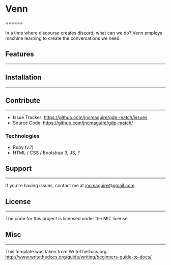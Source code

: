 # Venn
======

In a time where discourse creates discord, what can we do? Venn employs machine learning to create the conversations we need.

## Features
--------

## Installation
------------

## Contribute
----------

* Issue Tracker: https://github.com/jncmaguire/gdp-match/issues
* Source Code: https://github.com/jncmaguire/gdp-match/

### Technologies

* Ruby (v.?)
* HTML / CSS / Bootstrap 3, JS, ?


## Support
-------

If you're having issues, contact me at jncmaguire@gmail.com


## License
-------

The code for this project is licensed under the MIT license.

## Misc
-------

This template was taken from WriteTheDocs.org: http://www.writethedocs.org/guide/writing/beginners-guide-to-docs/